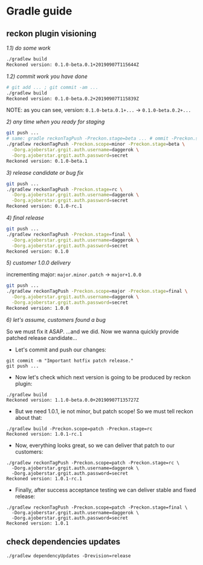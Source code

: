 # Gradle guide

## reckon plugin visioning

_1.1) do some work_

```bash
./gradlew build
Reckoned version: 0.1.0-beta.0.1+20190907T115644Z
```

_1.2) commit work you have done_

```bash
# git add ... ; git commit -am ... 
./gradlew build
Reckoned version: 0.1.0-beta.0.2+20190907T115839Z
```

NOTE: as you can see, version: `0.1.0-beta.0.1+...` -> `0.1.0-beta.0.2+...`

_2) any time when you ready for staging_

```bash
git push ...
# same: gradle reckonTagPush -Preckon.stage=beta ... # ommit -Preckon.scope=minor
./gradlew reckonTagPush -Preckon.scope=minor -Preckon.stage=beta \
  -Dorg.ajoberstar.grgit.auth.username=daggerok \
  -Dorg.ajoberstar.grgit.auth.password=secret
Reckoned version: 0.1.0-beta.1
```

_3) release candidate or bug fix_

```bash
git push ...
./gradlew reckonTagPush -Preckon.stage=rc \
  -Dorg.ajoberstar.grgit.auth.username=daggerok \
  -Dorg.ajoberstar.grgit.auth.password=secret
Reckoned version: 0.1.0-rc.1
```

_4) final release_

```bash
git push ...
./gradlew reckonTagPush -Preckon.stage=final \
  -Dorg.ajoberstar.grgit.auth.username=daggerok \
  -Dorg.ajoberstar.grgit.auth.password=secret
Reckoned version: 0.1.0
```

_5) customer 1.0.0 delivery_

incrementing major: `major.minor.patch` -> `major+1.0.0`

```bash
git push ...
./gradlew reckonTagPush -Preckon.scope=major -Preckon.stage=final \
  -Dorg.ajoberstar.grgit.auth.username=daggerok \
  -Dorg.ajoberstar.grgit.auth.password=secret
Reckoned version: 1.0.0
```

_6) let's assume, customers found a bug_

So we must fix it ASAP. ...and we did.
Now we wanna quickly provide patched release candidate...

* Let's commit and push our changes:

```shell script
git commit -m "Important hotfix patch release."
git push ...
```

* Now let's check which next version is going to be produced by reckon plugin:

```shell script
./gradlew build
Reckoned version: 1.1.0-beta.0.0+20190907T135727Z
```

* But we need 1.0.1, ie not minor, but patch scope! So we must tell reckon about that:

```shell script
./gradlew build -Preckon.scope=patch -Preckon.stage=rc
Reckoned version: 1.0.1-rc.1
```

* Now, everything looks great, so we can deliver that patch to our customers:

```shell script
./gradlew reckonTagPush -Preckon.scope=patch -Preckon.stage=rc \
  -Dorg.ajoberstar.grgit.auth.username=daggerok \
  -Dorg.ajoberstar.grgit.auth.password=secret
Reckoned version: 1.0.1-rc.1
```

* Finally, after success acceptance testing we can deliver stable and fixed release:

```shell script
./gradlew reckonTagPush -Preckon.scope=patch -Preckon.stage=final \
  -Dorg.ajoberstar.grgit.auth.username=daggerok \
  -Dorg.ajoberstar.grgit.auth.password=secret
Reckoned version: 1.0.1
```

## check dependencies updates

```shell script
./gradlew dependencyUpdates -Drevision=release
```
